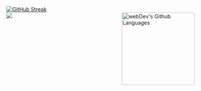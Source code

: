 <!DOCTYPE html>
<html>
  <body>
        <div style="display:flex">
            </div>
                <a href="https://git.io/streak-stats"><img src="https://github-readme-streak-stats.herokuapp.com?user=KamoliddinSaparaliyev&theme=dark" alt="GitHub Streak" /></a>
            </div>
            <div>
                <img height="195px" align="right" alt="webDev's Github Languages" src="https://github-readme-stats-sigma-five.vercel.app/api/top-langs/?username=KamoliddinSaparaliyev&layout=compact&theme=vision-friendly-dark" />
            </div>
            <div>
                <img src="https://github-readme-stats.vercel.app/api?username=KamoliddinSaparaliyev&show_icons=true&theme=dark"/>
            </div>
        </div>
  </body>
</html>
